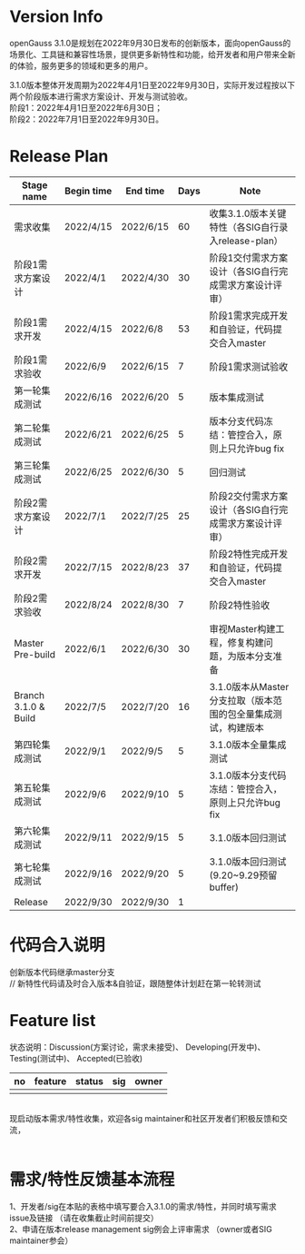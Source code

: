 # Version Info
openGauss 3.1.0是规划在2022年9月30日发布的创新版本，面向openGauss的场景化、工具链和兼容性场景，提供更多新特性和功能，给开发者和用户带来全新的体验，服务更多的领域和更多的用户。<br>

3.1.0版本整体开发周期为2022年4月1日至2022年9月30日，实际开发过程按以下两个阶段版本进行需求方案设计、开发与测试验收。<br>
阶段1：2022年4月1日至2022年6月30日； <br>
阶段2：2022年7月1日至2022年9月30日。 <br>

# Release Plan


|Stage  name             | Begin time | End time   | Days | Note                                      |
| ----------------------------  | ---------- | ---------- | ---- | ------------------------------------------------------------------------- |
| 需求收集               | 2022/4/15  | 2022/6/15 | 60   | 收集3.1.0版本关键特性（各SIG自行录入release-plan）   |
| 阶段1需求方案设计       | 2022/4/1  | 2022/4/30  | 30   | 阶段1交付需求方案设计（各SIG自行完成需求方案设计评审）   |
| 阶段1需求开发          | 2022/4/15  | 2022/6/8  | 53   | 阶段1需求完成开发和自验证，代码提交合入master    |
| 阶段1需求验收          | 2022/6/9  | 2022/6/15  | 7    | 阶段1需求测试验收    |
| 第一轮集成测试         | 2022/6/16 | 2022/6/20  | 5    | 版本集成测试                         |
| 第二轮集成测试         | 2022/6/21 | 2022/6/25  | 5    | 版本分支代码冻结：管控合入，原则上只允许bug fix                            |
| 第三轮集成测试         | 2022/6/25 | 2022/6/30  | 5    | 回归测试                          |
| 阶段2需求方案设计      | 2022/7/1  | 2022/7/25   | 25   | 阶段2交付需求方案设计（各SIG自行完成需求方案设计评审）  |
| 阶段2需求开发          | 2022/7/15  | 2022/8/23  | 37   | 阶段2特性完成开发和自验证，代码提交合入master    |
| 阶段2需求验收          | 2022/8/24  | 2022/8/30  | 7    | 阶段2特性验收    |
| Master Pre-build      | 2022/6/1  | 2022/6/30   | 30    | 审视Master构建工程，修复构建问题，为版本分支准备     |
| Branch 3.1.0 & Build  | 2022/7/5  | 2022/7/20   | 16    | 3.1.0版本从Master分支拉取（版本范围的包全量集成测试，构建版本 |
| 第四轮集成测试         | 2022/9/1 | 2022/9/5    | 5    | 3.1.0版本全量集成测试                          |
| 第五轮集成测试         | 2022/9/6 | 2022/9/10   | 5    | 3.1.0版本分支代码冻结：管控合入，原则上只允许bug fix                        |
| 第六轮集成测试         | 2022/9/11 | 2022/9/15  | 5    |  3.1.0版本回归测试    |
| 第七轮集成测试         | 2022/9/16  | 2022/9/20 | 5   |   3.1.0版本回归测试 (9.20~9.29预留buffer)       |
| Release               | 2022/9/30 | 2022/9/30 | 1    |                                           |


# 代码合入说明
创新版本代码继承master分支 <br>
// 新特性代码请及时合入版本&自验证，跟随整体计划赶在第一轮转测试


# Feature list
状态说明：Discussion(方案讨论，需求未接受)、 Developing(开发中)、 Testing(测试中)、 Accepted(已验收) <br>

|no|feature|status|sig|owner|
|:------|:-------|:-------|:-------|:-------|
|       |        |        |        |        |
<br>
现启动版本需求/特性收集，欢迎各sig maintainer和社区开发者们积极反馈和交流，<br>
<br>

# 需求/特性反馈基本流程 <br />
1、开发者/sig在本贴的表格中填写要合入3.1.0的需求/特性，并同时填写需求issue及链接 （请在收集截止时间前提交）      <br>
2、申请在版本release management sig例会上评审需求 （owner或者SIG maintainer参会）
<br><br>